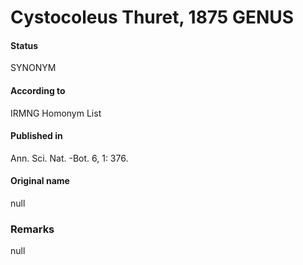 # Cystocoleus Thuret, 1875 GENUS

#### Status
SYNONYM

#### According to
IRMNG Homonym List

#### Published in
Ann. Sci. Nat. -Bot. 6, 1: 376.

#### Original name
null

### Remarks
null